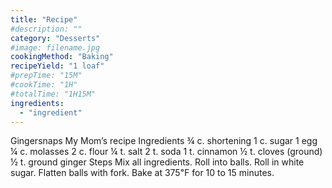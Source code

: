```yaml
---
title: "Recipe"
#description: ""
category: "Desserts"
#image: filename.jpg
cookingMethod: "Baking"
recipeYield: "1 loaf"
#prepTime: "15M"
#cookTime: "1H"
#totalTime: "1H15M"
ingredients:
  - "ingredient"
---
```


Gingersnaps
My Mom’s recipe
Ingredients
¾ c. shortening
1 c. sugar
1 egg
¼ c. molasses
2 c. flour
¼ t. salt
2 t. soda
1 t. cinnamon
½ t. cloves (ground)
½ t. ground ginger
Steps
Mix all ingredients. Roll into balls.
Roll in white sugar.
Flatten balls with fork.
Bake at 375℉ for 10 to 15 minutes.
